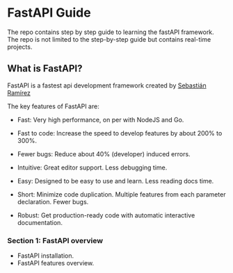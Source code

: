 # FastAPI Guide
The repo contains step by step guide to learning the fastAPI framework. The repo is not limited to the step-by-step guide but contains real-time projects.

## What is FastAPI?
FastAPI is a fastest api development framework created by [Sebastián Ramírez](https://tiangolo.com/) 

The key features of FastAPI are:

- Fast: Very high performance, on per with NodeJS and Go.

- Fast to code: Increase the speed to develop features by about 200% to 300%.

- Fewer bugs: Reduce about 40% (developer) induced errors.

- Intuitive: Great editor support. Less debugging time.

- Easy: Designed to be easy to use and learn. Less reading docs time.

- Short: Minimize code duplication. Multiple features from each parameter declaration. Fewer bugs.

- Robust: Get production-ready code with automatic interactive documentation.

### Section 1: FastAPI overview

- FastAPI installation.
- FastAPI features overview.
